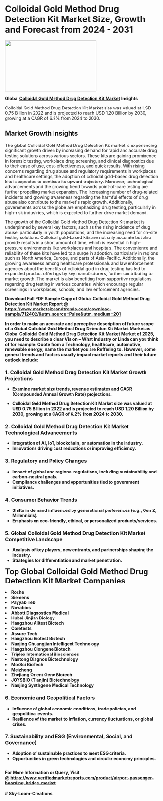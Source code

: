 <H1>Colloidal Gold Method Drug Detection Kit Market Size, Growth and Forecast from 2024 - 2031</H1><img class="aligncenter size-medium wp-image-584254" src="https://thirdeyenews.in/wp-content/uploads/2024/09/Global-Market-Research-300x168.jpeg" alt="" width="300" height="168" /><p><strong>Global&nbsp;<a href="https://www.marketsizeandtrends.com/download-sample/712402/&amp;utm_source=Pulse&amp;utm_medium=201">Colloidal Gold Method Drug Detection Kit Market</a> Insights</strong></p><p>Colloidal Gold Method Drug Detection Kit Market size was valued at USD 0.75 Billion in 2022 and is projected to reach USD 1.20 Billion by 2030, growing at a CAGR of 6.2% from 2024 to 2030.</p><p><h2>Market Growth Insights</h2> <p>The global Colloidal Gold Method Drug Detection Kit market is experiencing significant growth driven by increasing demand for rapid and accurate drug testing solutions across various sectors. These kits are gaining prominence in forensic testing, workplace drug screening, and clinical diagnostics due to their ease of use, cost-effectiveness, and quick results. With rising concerns regarding drug abuse and regulatory requirements in workplaces and healthcare settings, the adoption of colloidal gold-based drug detection kits is expected to continue its upward trajectory. Moreover, technological advancements and the growing trend towards point-of-care testing are further propelling market expansion. The increasing number of drug-related incidents and growing awareness regarding the harmful effects of drug abuse also contribute to the market's rapid growth. Additionally, governments across the globe are emphasizing drug testing, particularly in high-risk industries, which is expected to further drive market demand.</p> <p><strong></strong></p> <p>The growth of the Colloidal Gold Method Drug Detection Kit market is underpinned by several key factors, such as the rising incidence of drug abuse, particularly in youth populations, and the increasing need for on-site testing solutions. Colloidal gold-based kits are not only accurate but also provide results in a short amount of time, which is essential in high-pressure environments like workplaces and hospitals. The convenience and reliability of these kits have led to a surge in adoption, particularly in regions such as North America, Europe, and parts of Asia-Pacific. Additionally, the growing awareness among healthcare professionals and law enforcement agencies about the benefits of colloidal gold in drug testing has led to expanded product offerings by key manufacturers, further contributing to market growth. The market is also benefiting from supportive regulations regarding drug testing in various countries, which encourage regular screenings in workplaces, schools, and law enforcement agencies.</p> <p><strong></p><p><span class=""><strong>Download Full PDF Sample Copy of Global Colloidal Gold Method Drug Detection Kit Market Report</strong> @ <a href="https://www.marketsizeandtrends.com/download-sample/712402/&amp;utm_source=Pulse&amp;utm_medium=201" target="_blank">https://www.marketsizeandtrends.com/download-sample/712402/&amp;utm_source=Pulse&amp;utm_medium=201</a></span></p><p>In order to make an accurate and perceptive description of future scope of a Global&nbsp;Colloidal Gold Method Drug Detection Kit Market Market as Global&nbsp;Colloidal Gold Method Drug Detection Kit Market Market of 2025, you need to describe a clear Vision &ndash; What Industry or Linda can you think of for example: Quote from a Technology, healthcare, automotive, renewable energy, name the market you are Reffering to. However, some general trends and factors usually impact market reports and their future outlook include:</p><h3>1.&nbsp;<strong>Colloidal Gold Method Drug Detection Kit Market Growth Projections</strong></h3><ul><li>Examine market size trends, revenue estimates and CAGR (Compounded Annual Growth Rate) projections.</li><li><p>Colloidal Gold Method Drug Detection Kit Market size was valued at USD 0.75 Billion in 2022 and is projected to reach USD 1.20 Billion by 2030, growing at a CAGR of 6.2% from 2024 to 2030.</p></li></ul><h3>2.&nbsp;<strong>Colloidal Gold Method Drug Detection Kit Market Technological Advancements</strong></h3><ul><li>Integration of AI, IoT, blockchain, or automation in the industry.</li><li>Innovations driving cost reductions or improving efficiency.</li></ul><h3>3.&nbsp;<strong>Regulatory and Policy Changes</strong></h3><ul><li>Impact of global and regional regulations, including sustainability and carbon-neutral goals.</li><li>Compliance challenges and opportunities tied to government initiatives.</li></ul><h3>4.&nbsp;<strong>Consumer Behavior Trends</strong></h3><ul><li>Shifts in demand influenced by generational preferences (e.g., Gen Z, Millennials).</li><li>Emphasis on eco-friendly, ethical, or personalized products/services.</li></ul><h3>5.&nbsp;<strong>Global Colloidal Gold Method Drug Detection Kit Market Competitive Landscape</strong></h3><ul><li>Analysis of key players, new entrants, and partnerships shaping the industry.</li><li>Strategies for differentiation and market penetration.</li></ul><p data-pm-slice="1 1 []"><span style="color: inherit; font-family: inherit; font-size: 25px;">Top Global Colloidal Gold Method Drug Detection Kit Market Companies</span></p><div class="" data-test-id=""><p><li>Roche</li><li> Siemens</li><li> Payyab Teb</li><li> Novabios</li><li> Abbott Diagnostics Medical</li><li> Hubei Jinjian Biology</li><li> Hangzhou Alltest Biotech</li><li> Coretests</li><li> Assure Tech</li><li> Hangzhou Biotest Biotech</li><li> Nanjing Chuangjian Intelligent Technology</li><li> Hangzhou Clongene Biotech</li><li> Triplex International Biosciences</li><li> Nantong Diagnos Biotechnology</li><li> MorSci BioTech</li><li> Meizheng</li><li> Zhejiang Orient Gene Biotech</li><li> JOYSBIO (Tianjin) Biotechnology</li><li> Nanjing Synthgene Medical Technology</li></p></div><h3>6.&nbsp;<strong>Economic and Geopolitical Factors</strong></h3><ul><li>Influence of global economic conditions, trade policies, and geopolitical events.</li><li>Resilience of the market to inflation, currency fluctuations, or global crises.</li></ul><h3>7.&nbsp;<strong>Sustainability and ESG (Environmental, Social, and Governance)</strong></h3><ul><li>Adoption of sustainable practices to meet ESG criteria.</li><li>Opportunities in green technologies and circular economy principles.</li></ul><h2><strong style="font-size: 14px;">For More Information or Query, Visit @&nbsp;</strong><a style="background-color: #ffffff; font-size: 14px;" href="https://www.marketsizeandtrends.com/report/colloidal-gold-method-drug-detection-kit-market/" target="_blank">https://www.verifiedmarketreports.com/product/airport-passenger-boarding-bridge-market</a></h2># Sky-Loom-Creations
